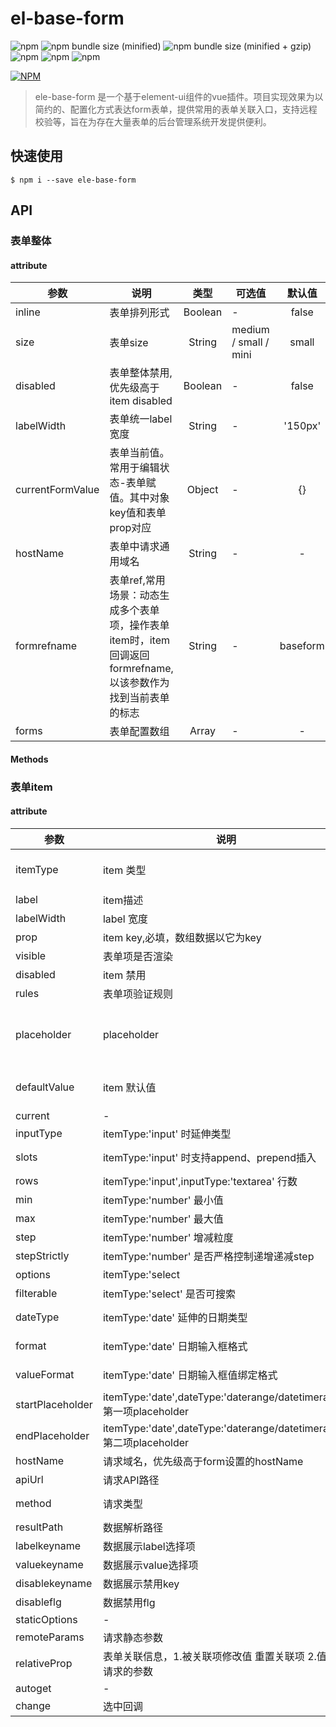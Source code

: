 # el-base-form

![npm](https://img.shields.io/npm/v/ele-base-form.svg)
![npm bundle size (minified)](https://img.shields.io/bundlephobia/min/ele-base-form.svg)
![npm bundle size (minified + gzip)](https://img.shields.io/bundlephobia/minzip/ele-base-form.svg)
![npm](https://img.shields.io/npm/dw/ele-base-form.svg?style=popout)
![npm](https://img.shields.io/npm/dm/ele-base-form.svg?style=popout)
![npm](https://img.shields.io/npm/l/ele-base-form.svg)

[![NPM](https://nodei.co/npm/ele-base-form.png)](https://nodei.co/npm/ele-base-form/)

>ele-base-form 是一个基于element-ui组件的vue插件。项目实现效果为以简约的、配置化方式表达form表单，提供常用的表单关联入口，支持远程校验等，旨在为存在大量表单的后台管理系统开发提供便利。

## 快速使用
```
$ npm i --save ele-base-form
```

## API
### 表单整体
#### attribute

| 参数 | 说明 | 类型 | 可选值 | 默认值 |
| --- |------|:----:|-----|:-----:|
| inline | 表单排列形式 | Boolean | - | false |
| size | 表单size | String | medium / small / mini | small |
| disabled | 表单整体禁用,优先级高于item disabled | Boolean | - | false |
| labelWidth | 表单统一label宽度 | String | - | '150px' |
| currentFormValue | 表单当前值。常用于编辑状态-表单赋值。其中对象key值和表单prop对应 | Object | - | {} |
| hostName | 表单中请求通用域名 | String | - | - |
| formrefname | 表单ref,常用场景：动态生成多个表单项，操作表单item时，item回调返回formrefname,以该参数作为找到当前表单的标志 | String | - | baseform |
| forms | 表单配置数组 | Array | - | - |

#### Methods

### 表单item
#### attribute
| 参数 | 说明 | 类型 | 可选值 | 默认值 |
| --- |------|:----:|-----|:-----:|
| itemType | item 类型 | String | 'input', 'number', 'radio', 'checkbox', 'select', 'date', 'remoteselect', 'fuzzyinput', 'elautocomplete' | 'input' |
| label | item描述 | String | - | - |
| labelWidth | label 宽度 | String | - | - |
| prop | item key,必填，数组数据以它为key | String | - | - |
| visible | 表单项是否渲染 | Boolean | - | true |
| disabled | item 禁用 | Boolean | - | false |
| rules | 表单项验证规则 | Array | - | - |  |
| placeholder | placeholder | String | - | 输入框默认：请输入内容 ， 下拉框：请选择 |
| defaultValue | item 默认值 | String, Array, Number | - | - |
| current | - | - | - | - |
| inputType | itemType:'input' 时延伸类型 | String | 'text', 'textarea', 'email', 'password' | 'text' |
| slots | itemType:'input' 时支持append、prepend插入 | Array | [{type:'append',text:''},{type:'prepend',text:''}] | - |
| rows | itemType:'input',inputType:'textarea' 行数 | Number | - | - |
| min | itemType:'number' 最小值 | Number | - | - |
| max | itemType:'number' 最大值 | Number | - | 2147483647 |
| step | itemType:'number' 增减粒度 | Number | - | 1 |
| stepStrictly | itemType:'number' 是否严格控制递增递减step | Boolean | - | false |
| options | itemType:'select|radio|checkbox' 选项信息 | Array | - | - |
| filterable | itemType:'select' 是否可搜索 | Boolean | - | false |
| dateType | itemType:'date' 延伸的日期类型 | String | 'date', 'daterange', 'datetime', 'datetimerange' | 'date' |
| format | itemType:'date' 日期输入框格式 | String | timestamp/yyyy/MM/dd/HH/mm/ss... | 'yyyy-MM-dd' |
| valueFormat | itemType:'date' 日期输入框值绑定格式 | String | timestamp/yyyy/MM/dd/HH/mm/ss... | 'yyyy-MM-dd' |
| startPlaceholder | itemType:'date',dateType:'daterange/datetimerange' 第一项placeholder | String | - | - |
| endPlaceholder | itemType:'date',dateType:'daterange/datetimerange' 第二项placeholder | String | - | - |
| hostName | 请求域名，优先级高于form设置的hostName | String | - | - |
| apiUrl | 请求API路径 | String | - | - |
| method | 请求类型 | String | 'GET', 'POST', 'PUT', 'PATCH', 'DELETE' | 'GET' | 
| resultPath | 数据解析路径 | Array | - | ['result'] | 
| labelkeyname | 数据展示label选择项 | String | - | 'label' | 
| valuekeyname | 数据展示value选择项 | String | - | 'value' |
| disablekeyname | 数据展示禁用key | String | - | - |
| disableflg | 数据禁用flg | Boolean | - | - |
| staticOptions | - | - | - |
| remoteParams | 请求静态参数 | Object | - | - |
| relativeProp | 表单关联信息，1.被关联项修改值 重置关联项 2.值作为请求的参数 | Array | - | - |
| autoget | - | - | - |
| change | 选中回调 | - | - | - |

